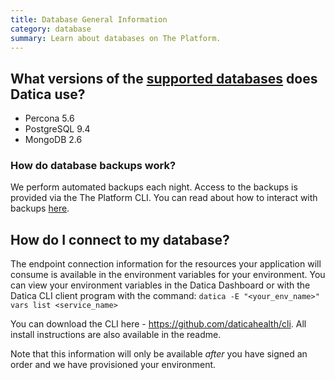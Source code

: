 ```yaml
---
title: Database General Information
category: database
summary: Learn about databases on The Platform.
---
```


## What versions of the [supported databases](/compliant-cloud/articles/supported-databases/) does Datica use?

- Percona 5.6
- PostgreSQL 9.4
- MongoDB 2.6

### How do database backups work?

We perform automated backups each night. Access to the backups is provided via the The Platform CLI. You can read about how to interact with backups [here](../cli-database-backup).

## How do I connect to my database?

The endpoint connection information for the resources your application will consume is available in the environment variables for your environment.  You can view your environment variables in the Datica Dashboard or with the Datica CLI client program with the command:  `datica -E "<your_env_name>" vars list <service_name>`

You can download the CLI here - https://github.com/daticahealth/cli. All  install instructions are also available in the readme.

Note that this information will only be available *after* you have signed an order and we have provisioned your environment.
